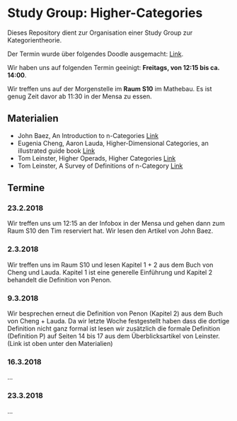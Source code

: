 # Study Group: Higher-Categories
Dieses Repository dient zur Organisation einer Study Group zur Kategorientheorie.

Der Termin wurde über folgendes Doodle ausgemacht: [Link](https://doodle.com/poll/fi3pgxm5zwe2yzre).

Wir haben uns auf folgenden Termin geeinigt: **Freitags, von 12:15 bis ca. 14:00**.

Wir treffen uns auf der Morgenstelle im **Raum S10** im Mathebau. Es ist genug Zeit davor ab 11:30 in der Mensa zu essen.


## Materialien

* John Baez, An Introduction to n-Categories [Link](https://arxiv.org/abs/q-alg/9705009)
* Eugenia Cheng, Aaron Lauda, Higher-Dimensional Categories, an illustrated guide book [Link](http://cheng.staff.shef.ac.uk/guidebook/index.html)
* Tom Leinster, Higher Operads, Higher Categories [Link](https://arxiv.org/abs/math/0305049)
* Tom Leinster, A Survey of Definitions of n-Category [Link](https://arxiv.org/abs/math/0107188)

## Termine

### 23.2.2018

Wir treffen uns um 12:15 an der Infobox in der Mensa und gehen dann zum Raum S10 den Tim reserviert hat. Wir lesen den Artikel von John Baez.

### 2.3.2018

Wir treffen uns im Raum S10 und lesen Kapitel 1 + 2 aus dem Buch von Cheng und Lauda. Kapitel 1 ist eine generelle Einführung und Kapitel 2 behandelt die Definition von Penon.

### 9.3.2018

Wir besprechen erneut die Definition von Penon (Kapitel 2) aus dem Buch von Cheng + Lauda. Da wir letzte Woche festgestellt haben dass die dortige Definition nicht ganz formal ist lesen wir zusätzlich die formale Definition (Definition P) auf Seiten 14 bis 17 aus dem Überblicksartikel von Leinster. (Link ist oben unter den Materialien)

### 16.3.2018

...

### 23.3.2018

...
